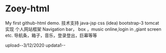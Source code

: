 # Zoey-html
My first github-html demo.
技术支持
  java-jsp css (idea)
  bootstrap-3
  tomcat
实现
  个人网站框架
   Navigation bar， box ，music online,login in ,giant screen etc.
   导航条，箱子，音乐，登录登出，巨幕等等
 
 
upload--3/12/2020
updata1--

